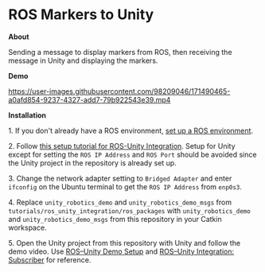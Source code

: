 # ROS Markers to Unity

**About**

Sending a message to display markers from ROS, then receiving the message in Unity and displaying the markers.

**Demo**

https://user-images.githubusercontent.com/98209046/171490465-a0afd854-9237-4327-add7-79b922543e39.mp4

**Installation**

1\. If you don't already have a ROS environment, [set up a ROS environment](http://wiki.ros.org/ROS/Tutorials/InstallingandConfiguringROSEnvironment).

2\. Follow [this setup tutorial for ROS-Unity Integration](https://github.com/Unity-Technologies/Unity-Robotics-Hub/blob/main/tutorials/ros_unity_integration/setup.md). Setup for Unity except for setting the `ROS IP Address` and `ROS Port` should be avoided since the Unity project in the repository is already set up.

3\. Change the network adapter setting to `Bridged Adapter` and enter `ifconfig` on the Ubuntu terminal to get the `ROS IP Address` from `enp0s3`.

4\. Replace `unity_robotics_demo` and `unity_robotics_demo_msgs` from `tutorials/ros_unity_integration/ros_packages` with `unity_robotics_demo` and `unity_robotics_demo_msgs` from this repository in your Catkin workspace.

5\. Open the Unity project from this repository with Unity and follow the demo video. Use [ROS–Unity Demo Setup](https://github.com/Unity-Technologies/Unity-Robotics-Hub/blob/main/tutorials/ros_unity_integration/setup.md) and [ROS–Unity Integration: Subscriber](https://github.com/Unity-Technologies/Unity-Robotics-Hub/blob/main/tutorials/ros_unity_integration/subscriber.md) for reference.
